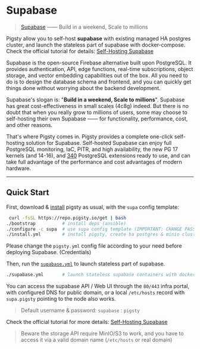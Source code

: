 # Supabase

> [Supabase](https://supabase.com/) —— Build in a weekend, Scale to millions

Pigsty allow you to self-host **supabase** with existing managed HA postgres cluster, and launch the stateless part of supabase with docker-compose.
Check the official tutorial for details: [Self-Hosting Supabase](https://pigsty.io/blog/db/supabase/)

Supabase is the open-source Firebase alternative built upon PostgreSQL.
It provides authentication, API, edge functions, real-time subscriptions, object storage, and vector embedding capabilities out of the box.
All you need to do is to design the database schema and frontend, and you can quickly get things done without worrying about the backend development.

Supabase's slogan is: "**Build in a weekend, Scale to millions**". Supabase has great cost-effectiveness in small scales (4c8g) indeed.
But there is no doubt that when you really grow to millions of users, some may choose to self-hosting their own Supabase —— for functionality, performance, cost, and other reasons.

That's where Pigsty comes in. Pigsty provides a complete one-click self-hosting solution for Supabase.
Self-hosted Supabase can enjoy full PostgreSQL monitoring, IaC, PITR, and high availability, the new PG 17 kernels (and 14-16),
and [340](https://ext.pigsty.io/#/list) PostgreSQL extensions ready to use, and can take full advantage of the performance and cost advantages of modern hardware.



-------

## Quick Start

First, download & [install](/docs/setup/install) pigsty as usual, with the `supa` config template:

```bash
 curl -fsSL https://repo.pigsty.io/get | bash
./bootstrap          # install deps (ansible)
./configure -c supa  # use supa config template (IMPORTANT: CHANGE PASSWORDS!)
./install.yml        # install pigsty, create ha postgres & minio clusters 
```

Please change the `pigsty.yml` config file according to your need before deploying Supabase. (Credentials)

Then, run the [`supabase.yml`](https://github.com/Vonng/pigsty/blob/main/supabase.yml) to launch stateless part of supabase.

```bash
./supabase.yml       # launch stateless supabase containers with docker compose
```

You can access the supabase API / Web UI through the `80/443` infra portal,
with configured DNS for public domain, or a local `/etc/hosts` record with `supa.pigsty` pointing to the node also works.

> Default username & password: `supabase` : `pigsty`

Check the official tutorial for more details: [Self-Hosting Supabase](https://pigsty.io/docs/kernel/supabase)

> Beware the storage API require MinIO/S3 to work, and you have to access it via a valid domain name (`/etc/hosts` or real domain)